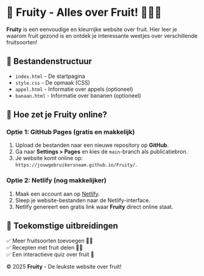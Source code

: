 # 🍉 Fruity - Alles over Fruit! 🍏🍌🍓  

**Fruity** is een eenvoudige en kleurrijke website over fruit. Hier leer je waarom fruit gezond is en ontdek je interessante weetjes over verschillende fruitsoorten!  

## 📂 Bestandenstructuur  
- `index.html` - De startpagina  
- `style.css` - De opmaak (CSS)  
- `appel.html` - Informatie over appels (optioneel)  
- `banaan.html` - Informatie over bananen (optioneel)  

## 🚀 Hoe zet je Fruity online?  
### **Optie 1: GitHub Pages** (gratis en makkelijk)  
1. Upload de bestanden naar een nieuwe repository op **GitHub**.  
2. Ga naar **Settings > Pages** en kies de `main`-branch als publicatiebron.  
3. Je website komt online op: `https://jouwgebruikersnaam.github.io/Fruity/`.  

### **Optie 2: Netlify** (nog makkelijker)  
1. Maak een account aan op [Netlify](https://www.netlify.com/).  
2. Sleep je website-bestanden naar de Netlify-interface.  
3. Netlify genereert een gratis link waar **Fruity** direct online staat.  

## 📢 Toekomstige uitbreidingen  
✅ Meer fruitsoorten toevoegen 🍊🍍  
✅ Recepten met fruit delen 🍹🥗  
✅ Een interactieve quiz over fruit 🧐  

© 2025 **Fruity** - De leukste website over fruit!  
